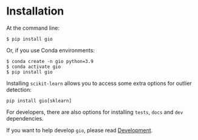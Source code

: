 # Installation

At the command line:

    $ pip install gio

Or, if you use Conda environments:

    $ conda create -n gio python=3.9
    $ conda activate gio
    $ pip install gio

Installing `scikit-learn` allows you to access some extra options for outlier detection:

    pip install gio[sklearn]

For developers, there are also options for installing `tests`, `docs` and `dev` dependencies.

If you want to help develop `gio`, please read [Development](development.md).
